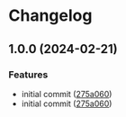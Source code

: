# Changelog

## 1.0.0 (2024-02-21)


### Features

* initial commit ([275a060](https://github.com/elixir-tools/tableau_new/commit/275a0606867bb6ed95b39dc26b7d70a2ec671abd))
* initial commit ([275a060](https://github.com/elixir-tools/tableau_new/commit/275a0606867bb6ed95b39dc26b7d70a2ec671abd))

